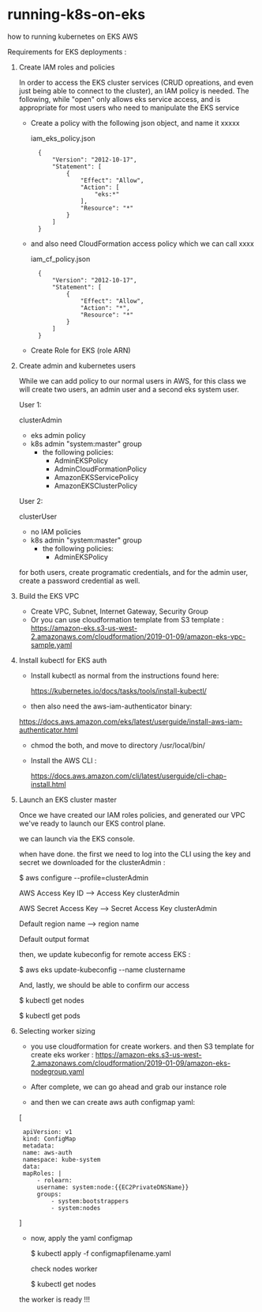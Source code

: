 # running-k8s-on-eks
how to running kubernetes on EKS AWS

Requirements for EKS deployments :


1. Create IAM roles and policies

    In order to access the EKS cluster services (CRUD opreations, and even just being able to connect to the cluster), an IAM policy is needed. The following, while "open" only allows eks service access, and is appropriate for most users who need to manipulate the EKS service

    - Create a policy with the following json object, and name it xxxxx

      iam_eks_policy.json

            {
                "Version": "2012-10-17",
                "Statement": [
                    {
                        "Effect": "Allow",
                        "Action": [
                            "eks:*"
                        ],
                        "Resource": "*"
                    }
                ]
            }

    - and also need CloudFormation access policy which we can call xxxx

      iam_cf_policy.json

            {
                "Version": "2012-10-17",
                "Statement": [
                    {
                        "Effect": "Allow",
                        "Action": "*",
                        "Resource": "*"
                    }
                ]
            }
    - Create Role for EKS (role ARN)           

2. Create admin and kubernetes users

   While we can add policy to our normal users in AWS, for this class we will create two users, an admin user and a second eks system user.

   User 1:

   clusterAdmin
   - eks admin policy
   - k8s admin "system:master" group
     - the following policies:
       - AdminEKSPolicy
       - AdminCloudFormationPolicy
       - AmazonEKSServicePolicy
       - AmazonEKSClusterPolicy

   User 2:

   clusterUser
   - no IAM policies
   - k8s admin "system:master" group
     - the following policies:
       - AdminEKSPolicy

   for both users, create programatic credentials, and for the admin user, create a password credential as well.

3. Build the EKS VPC

   - Create VPC, Subnet, Internet Gateway, Security Group
   - Or you can use cloudformation template from S3 template : https://amazon-eks.s3-us-west-2.amazonaws.com/cloudformation/2019-01-09/amazon-eks-vpc-sample.yaml

4. Install kubectl for EKS auth
   
   - Install kubectl as normal from the instructions found here:
     
     https://kubernetes.io/docs/tasks/tools/install-kubectl/

   -  then also need the aws-iam-authenticator binary:
     
     https://docs.aws.amazon.com/eks/latest/userguide/install-aws-iam-authenticator.html

   -  chmod the both, and move to directory /usr/local/bin/

   - Install the AWS CLI :
     
     https://docs.aws.amazon.com/cli/latest/userguide/cli-chap-install.html


5. Launch an EKS cluster master

   Once we have created our IAM roles policies, and generated our VPC we've ready to launch our EKS control plane.

   we can launch via the EKS console.

   when have done. the first we need to log into the CLI using the key and secret we downloaded for the clusterAdmin :

   $ aws configure --profile=clusterAdmin

     AWS Access Key ID --> Access Key clusterAdmin

     AWS Secret Access Key -->  Secret Access Key clusterAdmin

     Default region name --> region name

     Default output format 

   then, we update kubeconfig for remote access EKS :

   $ aws eks update-kubeconfig --name clustername

   And, lastly, we should be able to confirm our access

   $ kubectl get nodes

   $ kubectl get pods

6. Selecting worker sizing

   - you use cloudformation for create workers. and then S3 template for create eks worker : https://amazon-eks.s3-us-west-2.amazonaws.com/cloudformation/2019-01-09/amazon-eks-nodegroup.yaml

   - After complete, we can go ahead and grab our instance role

   - and then we can create aws auth configmap yaml:

    [

        apiVersion: v1
        kind: ConfigMap
        metadata:
        name: aws-auth
        namespace: kube-system
        data:
        mapRoles: |
            - rolearn: 
            username: system:node:{{EC2PrivateDNSName}}
            groups:
                - system:bootstrappers
                - system:nodes

    ]

    - now, apply the yaml configmap 

      $ kubectl apply -f configmapfilename.yaml

      check nodes worker

      $ kubectl get nodes

    the worker is ready !!!